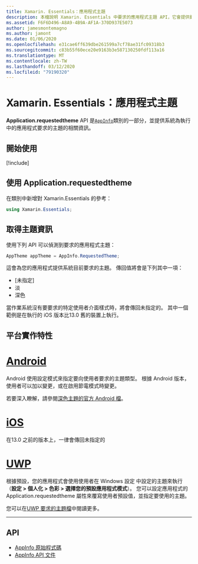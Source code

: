 ```yaml
---
title: Xamarin. Essentials：應用程式主題
description: 本檔說明 Xamarin. Essentials 中要求的應用程式主題 API，它會提供針對執行中應用程式所要求的主題樣式資訊。
ms.assetid: F6F6D496-A8A9-4B9A-AF1A-370D937E5073
author: jamesmontemagno
ms.author: jamont
ms.date: 01/06/2020
ms.openlocfilehash: e31cae6ff639dbe261599a7cf78ae31fc09318b3
ms.sourcegitcommit: c83b55f60ece20e9163b3e587130250fdf113a16
ms.translationtype: MT
ms.contentlocale: zh-TW
ms.lasthandoff: 03/12/2020
ms.locfileid: "79190320"
---
```

# <a name="xamarinessentials-app-theme"></a>Xamarin. Essentials：應用程式主題

**Application.requestedtheme** API 是[`AppInfo`](app-information.md)類別的一部分，並提供系統為執行中的應用程式要求的主題的相關資訊。

## <a name="get-started"></a>開始使用

[!include[](~/essentials/includes/get-started.md)]

## <a name="using-requestedtheme"></a>使用 Application.requestedtheme

在類別中新增對 Xamarin.Essentials 的參考：

```csharp
using Xamarin.Essentials;
```

## <a name="obtaining-theme-information"></a>取得主題資訊

使用下列 API 可以偵測到要求的應用程式主題：

```csharp
AppTheme appTheme = AppInfo.RequestedTheme;

```

這會為您的應用程式提供系統目前要求的主題。 傳回值將會是下列其中一項：

* [未指定]
* 淡
* 深色

當作業系統沒有要要求的特定使用者介面樣式時，將會傳回未指定的。 其中一個範例是在執行的 iOS 版本比13.0 舊的裝置上執行。


## <a name="platform-implementation-specifics"></a>平台實作特性

# <a name="android"></a>[Android](#tab/android)

Android 使用設定模式來指定要向使用者要求的主題類型。 根據 Android 版本，使用者可以加以變更，或在啟用節電模式時變更。

若要深入瞭解，請參閱[深色主題的官方 Android 檔](https://developer.android.com/guide/topics/ui/look-and-feel/darktheme)。


# <a name="ios"></a>[iOS](#tab/ios)

在13.0 之前的版本上，一律會傳回未指定的 


# <a name="uwp"></a>[UWP](#tab/uwp)

根據預設，您的應用程式會使用使用者在 Windows 設定 中設定的主題來執行（**設定 > 個人化 > 色彩 > 選擇您的預設應用程式模式**）。 您可以設定應用程式的 Application.requestedtheme 屬性來覆寫使用者預設值，並指定要使用的主題。

您可以在[UWP 要求的主題檔](https://docs.microsoft.com/uwp/api/windows.ui.xaml.application.requestedtheme)中閱讀更多。

--------------

## <a name="api"></a>API

- [AppInfo 原始程式碼](https://github.com/xamarin/Essentials/tree/master/Xamarin.Essentials/AppInfo)
- [AppInfo API 文件](xref:Xamarin.Essentials.AppInfo)
